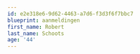 ```yaml
---
id: e2e318e6-9d62-4463-a7d6-f3d3f6f7bbc7
blueprint: aanmeldingen
first_name: Robert
last_name: Schoots
age: '44'
---
```

